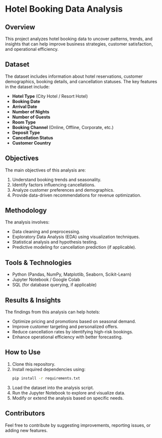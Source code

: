 
# Hotel Booking Data Analysis

## Overview
This project analyzes hotel booking data to uncover patterns, trends, and insights that can help improve business strategies, customer satisfaction, and operational efficiency.

## Dataset
The dataset includes information about hotel reservations, customer demographics, booking details, and cancellation statuses. The key features in the dataset include:
- **Hotel Type** (City Hotel / Resort Hotel)
- **Booking Date**
- **Arrival Date**
- **Number of Nights**
- **Number of Guests**
- **Room Type**
- **Booking Channel** (Online, Offline, Corporate, etc.)
- **Deposit Type**
- **Cancellation Status**
- **Customer Country**

## Objectives
The main objectives of this analysis are:
1. Understand booking trends and seasonality.
2. Identify factors influencing cancellations.
3. Analyze customer preferences and demographics.
4. Provide data-driven recommendations for revenue optimization.

## Methodology
The analysis involves:
- Data cleaning and preprocessing.
- Exploratory Data Analysis (EDA) using visualization techniques.
- Statistical analysis and hypothesis testing.
- Predictive modeling for cancellation prediction (if applicable).

## Tools & Technologies
- Python (Pandas, NumPy, Matplotlib, Seaborn, Scikit-Learn)
- Jupyter Notebook / Google Colab
- SQL (for database querying, if applicable)

## Results & Insights
The findings from this analysis can help hotels:
- Optimize pricing and promotions based on seasonal demand.
- Improve customer targeting and personalized offers.
- Reduce cancellation rates by identifying high-risk bookings.
- Enhance operational efficiency with better forecasting.

## How to Use
1. Clone this repository.
2. Install required dependencies using:
   ```bash
   pip install -r requirements.txt
   ```
3. Load the dataset into the analysis script.
4. Run the Jupyter Notebook to explore and visualize data.
5. Modify or extend the analysis based on specific needs.

## Contributors
Feel free to contribute by suggesting improvements, reporting issues, or adding new features.
